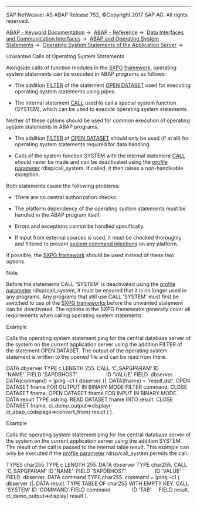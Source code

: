   

* * *

SAP NetWeaver AS ABAP Release 752, ©Copyright 2017 SAP AG. All rights reserved.

[ABAP - Keyword Documentation](javascript:call_link\('abenabap.htm'\)) →  [ABAP - Reference](javascript:call_link\('abenabap_reference.htm'\)) →  [Data Interfaces and Communication Interfaces](javascript:call_link\('abenabap_data_communication.htm'\)) →  [ABAP and Operating System Statements](javascript:call_link\('abenabap_system_commands.htm'\)) →  [Operating System Statements of the Application Server](javascript:call_link\('abenabap_system_commands_appl.htm'\)) → 

Unwanted Calls of Operating System Statements

Alongside calls of function modules in the [SXPG framework](javascript:call_link\('abenabap_system_commands_appl_sxpg.htm'\)), operating system statements can be executed in ABAP programs as follows:

-   The addition [FILTER](javascript:call_link\('abapopen_dataset_os_addition.htm'\)) of the statement [OPEN DATASET](javascript:call_link\('abapopen_dataset.htm'\)) used for executing operating system statements using pipes.

-   The internal statement [CALL](javascript:call_link\('abapcall-.htm'\)) used to call a special system function (SYSTEM), which can be used to execute operating system statements.

Neither of these options should be used for common execution of operating system statements in ABAP programs.

-   The addition [FILTER](javascript:call_link\('abapopen_dataset_os_addition.htm'\)) of [OPEN DATASET](javascript:call_link\('abapopen_dataset.htm'\)) should only be used (if at all) for operating system statements required for data handling.

-   Calls of the system function SYSTEM with the internal statement [CALL](javascript:call_link\('abapcall-.htm'\)) should never be made and can be deactivated using the [profile parameter](javascript:call_link\('abenprofile_parameter_glosry.htm'\) "Glossary Entry") rdisp/call\_system. If called, it then raises a non-handleable exception.

Both statements cause the following problems:

-   There are no central authorization checks.

-   The platform dependency of the operating system statements must be handled in the ABAP program itself.

-   Errors and exceptions cannot be handled specifically.

-   If input from external sources is used, it must be checked thoroughly and filtered to prevent [system command injections](javascript:call_link\('abensys_comm_injections_scrty.htm'\)) on any platform.

If possible, the [SXPG framework](javascript:call_link\('abenabap_system_commands_appl_sxpg.htm'\)) should be used instead of these two options.

Note

Before the statements CALL 'SYSTEM' is deactivated using the [profile parameter](javascript:call_link\('abenprofile_parameter_glosry.htm'\) "Glossary Entry") rdisp/call\_system, it must be ensured that it is no longer used in any programs. Any programs that still use CALL 'SYSTEM' must first be switched to use of the [SXPG frameworks](javascript:call_link\('abenabap_system_commands_appl_sxpg.htm'\)) before the unwanted statement can be deactivated. The options in the SXPG frameworks generally cover all requirements when calling operating system statements.

Example

Calls the operating system statement ping for the central database server of the system on the current application server using the addition FILTER of the statement OPEN DATASET. The output of the operating system statement is written to the opened file and can be read from there.

DATA dbserver TYPE c LENGTH 255.
CALL 'C\_SAPGPARAM' ID 'NAME'  FIELD 'SAPDBHOST'
                   ID 'VALUE' FIELD  dbserver.
DATA(command) = |ping -c1 { dbserver }|.
DATA(fname) = 'result.dat'.
OPEN DATASET fname FOR OUTPUT IN BINARY MODE FILTER command.
CLOSE DATASET fname.
OPEN DATASET fname FOR INPUT IN BINARY MODE.
DATA result TYPE xstring.
READ DATASET fname INTO result.
CLOSE DATASET fname.
cl\_demo\_output=>display( cl\_abap\_codepage=>convert\_from( result ) ).

Example

Calls the operating system statement ping for the central database server of the system on the current application server using the addition SYSTEM. The result of the call is passed to the internal table result. This example can only be executed if the [profile parameter](javascript:call_link\('abenprofile_parameter_glosry.htm'\) "Glossary Entry") rdisp/call\_system permits the call.

TYPES char255 TYPE c LENGTH 255.
DATA dbserver TYPE char255.
CALL 'C\_SAPGPARAM' ID 'NAME'  FIELD 'SAPDBHOST'
                   ID 'VALUE' FIELD  dbserver.
DATA command TYPE char255.
command = |ping -c1 { dbserver }|.
DATA result  TYPE TABLE OF char255 WITH EMPTY KEY.
CALL 'SYSTEM' ID 'COMMAND' FIELD command
              ID 'TAB'     FIELD result.
cl\_demo\_output=>display( result ).